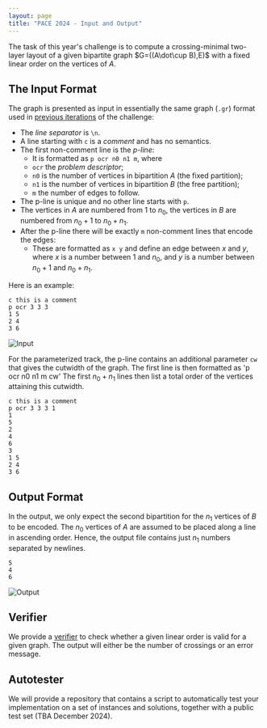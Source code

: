 ```yaml
---
layout: page 
title: "PACE 2024 - Input and Output"
---
```


The task of this year's challenge is to compute a crossing-minimal two-layer layout of a given bipartite graph $G=((A\dot\cup B),E)$ with a fixed linear order on the vertices of $A$. 

## The Input Format
The graph is presented as input in essentially the same graph (`.gr`) format used in [previous iterations](https://pacechallenge.org/2023/io/) of the challenge:

- The *line separator* is `\n`.
- A line starting with `c` is a *comment* and has no semantics.
- The first non-comment line is the *p-line*:
	- It is formatted as `p ocr n0 n1 m`, where
	- `ocr` the *problem descriptor*;
	- `n0` is the number of vertices in bipartition $A$ (the fixed partition);
	- `n1` is the number of vertices in bipartition $B$ (the free partition);
	- `m` the number of edges to follow.
- The p-line is unique and no other line starts with `p`.
- The vertices in $A$ are numbered from $1$ to $n_0$, the vertices in $B$ are numbered from $n_0+1$ to $n_0+n_1$.
- After the p-line there will be exactly `m` non-comment lines that encode the edges:
	- These are formatted as `x y` and define an edge between $x$ and $y$, where $x$ is a number between $1$ and $n_0$, and $y$ is a number between $n_0+1$ and $n_0+n_1$.

Here is an example:


```
c this is a comment
p ocr 3 3 3
1 5
2 4
3 6
```

![Input](../img/input.svg)

For the parameterized track, the p-line contains an additional parameter `cw` that gives the cutwidth of the graph. 
The first line is then formatted as 'p ocr n0 n1 m cw'
The first $n_0+n_1$ lines then list a total order of the vertices attaining this cutwidth.
```
c this is a comment
p ocr 3 3 3 1
1
5
2
4
6
3
1 5
2 4
3 6
```



## Output Format

In the output, we only expect the second bipartition for the $n_1$ vertices of $B$ to be encoded. 
The $n_0$ vertices of $A$ are assumed to be placed along a line in ascending order. 
Hence, the output file contains just $n_1$ numbers separated by newlines.

```
5
4
6
```

![Output](../img/output.svg)

## Verifier

We provide a [verifier](../verifier) to check whether a given
linear order is valid for a given graph. The output will
either be the number of crossings or an error message.

## Autotester

We will provide a repository that contains a script to automatically test your
implementation on a set of instances and solutions, together with a public
test set (TBA December 2024).